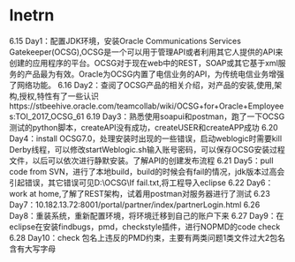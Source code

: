 # Inetrn
6.15 Day1：配置JDK环境，安装Oracle Communications Services Gatekeeper(OCSG),OCSG是一个可以用于管理API或者利用其它人提供的API来创建的应用程序的平台。OCSG对于现在web中的REST，SOAP或其它基于xml服务的产品最为有效。Oracle为OCSG内置了电信业务的API，为传统电信业务增强了网络功能。
6.16 Day2：查阅了OCSG产品的相关介绍，对产品的安装,使用,架构,授权,特性有了一些认识https://stbeehive.oracle.com/teamcollab/wiki/OCSG+for+Oracle+Employees:TOI_2017_OCSG_61
6.19 Day3：熟悉使用soapui和postman，跑了一下OCSG测试的python脚本，createAPI没有成功，createUSER和createAPP成功
6.20 Day4：install OCSG7.0，处理安装时出现的一些错误，启动weblogic时需要kill Derby线程，可以修改startWeblogic.sh输入账号密码，可以保存OCSG安装过程文件，以后可以依次进行静默安装。了解API的创建发布流程
6.21 Day5：pull code from SVN，进行了本地build，build的时候会有fail的情况，jdk版本过高会引起错误，其它错误可见D:\OCSG\If fail.txt,将工程导入eclipse
6.22 Day6：work at home,了解了REST架构，试着用postman对服务器进行了测试
6.23 Day7：10.182.13.72:8001/portal/partner/index/partnerLogin.html
6.26 Day8：重装系统，重新配置环境，将环境迁移到自己的账户下来
6.27 Day9：在eclipse在安装findbugs，pmd，checkstyle插件，进行NOPMD的code check
6.28 Day10：check   包名上违反的PMD约束，主要有两类问题1类文件过大2包名含有大写字母
